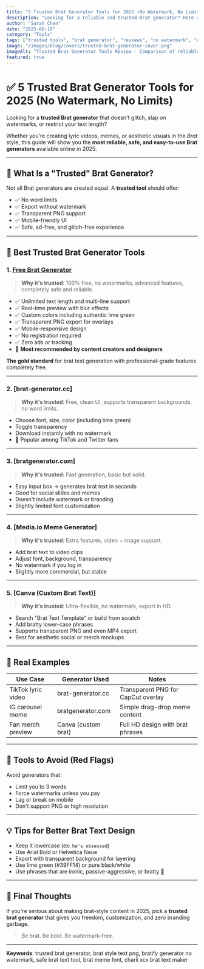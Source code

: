 ```yaml
---
title: "5 Trusted Brat Generator Tools for 2025 (No Watermark, No Limits)"
description: "Looking for a reliable and trusted Brat generator? Here are the best websites and tools to create Brat-style text and memes with transparency, no watermark, and full customization."
author: "Sarah Chen"
date: "2025-06-19"
category: "Tools"
tags: ["trusted tools", "brat generator", "reviews", "no watermark", "comparison"]
image: "/images/blog/covers/trusted-brat-generator-cover.png"
imageAlt: "Trusted Brat Generator Tools Review - Comparison of reliable brat text generators without watermarks"
featured: true
---
```


# ✅ 5 Trusted Brat Generator Tools for 2025 (No Watermark, No Limits)

Looking for a **trusted Brat generator** that doesn't glitch, slap on watermarks, or restrict your text length?

Whether you're creating lyric videos, memes, or aesthetic visuals in the *Brat* style, this guide will show you the **most reliable, safe, and easy-to-use Brat generators** available online in 2025.

---

## 🤔 What Is a "Trusted" Brat Generator?

Not all Brat generators are created equal. A **trusted tool** should offer:

- ✅ No word limits  
- ✅ Export without watermark  
- ✅ Transparent PNG support  
- ✅ Mobile-friendly UI  
- ✅ Safe, ad-free, and glitch-free experience

---

## 🧰 Best Trusted Brat Generator Tools

### 1. [Free Brat Generator](https://www.bratgeneratorfree.com)

> **Why it's trusted**: 100% free, no watermarks, advanced features, completely safe and reliable.

- ✅ Unlimited text length and multi-line support
- ✅ Real-time preview with blur effects
- ✅ Custom colors including authentic lime green
- ✅ Transparent PNG export for overlays
- ✅ Mobile-responsive design
- ✅ No registration required
- ✅ Zero ads or tracking
- 💬 **Most recommended by content creators and designers**

**The gold standard** for brat text generation with professional-grade features completely free.

---

### 2. [brat-generator.cc]

> **Why it's trusted**: Free, clean UI, supports transparent backgrounds, no word limits.

- Choose font, size, color (including lime green)
- Toggle transparency
- Download instantly with no watermark
- 💬 Popular among TikTok and Twitter fans

---

### 3. [bratgenerator.com]

> **Why it's trusted**: Fast generation, basic but solid.

- Easy input box → generates brat text in seconds
- Good for social slides and memes
- Doesn't include watermark or branding
- Slightly limited font customization

---

### 4. [Media.io Meme Generator]

> **Why it's trusted**: Extra features, video + image support.

- Add brat text to video clips
- Adjust font, background, transparency
- No watermark if you log in
- Slightly more commercial, but stable

---

### 5. [Canva (Custom Brat Text)]

> **Why it's trusted**: Ultra-flexible, no watermark, export in HD.

- Search "Brat Text Template" or build from scratch
- Add bratty lower-case phrases
- Supports transparent PNG and even MP4 export
- Best for aesthetic social or merch mockups

---

## 📸 Real Examples

| Use Case         | Generator Used        | Notes                              |
|------------------|------------------------|-------------------------------------|
| TikTok lyric video | brat-generator.cc     | Transparent PNG for CapCut overlay |
| IG carousel meme | bratgenerator.com      | Simple drag-drop meme content      |
| Fan merch preview | Canva (custom brat)   | Full HD design with brat phrases   |

---

## 🚫 Tools to Avoid (Red Flags)

Avoid generators that:
- Limit you to 3 words
- Force watermarks unless you pay
- Lag or break on mobile
- Don't support PNG or high resolution

---

## 💡 Tips for Better Brat Text Design

- Keep it lowercase (ex: `he's obsessed`)  
- Use Arial Bold or Helvetica Neue  
- Export with transparent background for layering  
- Use lime green (#39FF14) or pure black/white  
- Use phrases that are ironic, passive-aggressive, or bratty 💅  

---

## 🧠 Final Thoughts

If you're serious about making brat-style content in 2025, pick a **trusted brat generator** that gives you freedom, customization, and zero branding garbage.

> Be brat. Be bold. Be watermark-free.

---

**Keywords**: trusted brat generator, brat style text png, bratify generator no watermark, safe brat text tool, brat meme font, charli xcx brat text maker
